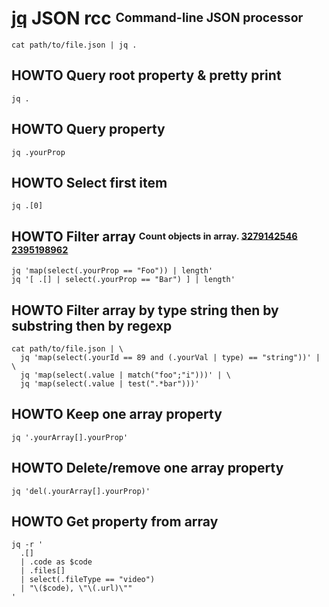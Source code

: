 # [jq][] JSON rcc <sup><sub>Command-line JSON processor</sub></sup>

[jq]: https://github.com/jqlang/jq

    cat path/to/file.json | jq .

## HOWTO Query root property & pretty print

    jq .

## HOWTO Query property

    jq .yourProp

## HOWTO Select first item

    jq .[0]

## HOWTO Filter array <sup><sub>Count objects in array. [3279142546][] [2395198962][]</sub></sup>

    jq 'map(select(.yourProp == "Foo")) | length'
    jq '[ .[] | select(.yourProp == "Bar") ] | length'

[3279142546]: https://stackoverflow.com/questions/26701538/how-to-filter-an-array-of-objects-based-on-values-in-an-inner-array-with-jq#26701851
[2395198962]: https://stackoverflow.com/questions/38121740/how-to-filter-array-of-objects-by-element-property-values-using-jq#38126806

## HOWTO Filter array by type string then by substring then by regexp

    cat path/to/file.json | \
      jq 'map(select(.yourId == 89 and (.yourVal | type) == "string"))' | \
      jq 'map(select(.value | match("foo";"i")))' | \
      jq 'map(select(.value | test(".*bar")))'

## HOWTO Keep one array property

    jq '.yourArray[].yourProp'

## HOWTO Delete/remove one array property

    jq 'del(.yourArray[].yourProp)'

## HOWTO Get property from array

    jq -r '
      .[]
      | .code as $code
      | .files[]
      | select(.fileType == "video")
      | "\($code), \"\(.url)\""
    '
